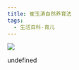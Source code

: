 ```yaml
---
title: 崔玉涛自然养育法
tags:
  - 生活百科-育儿
---
```


![](https://cdn.weread.qq.com/weread/cover/47/YueWen_40638608/s_YueWen_40638608.jpg)

undefined
